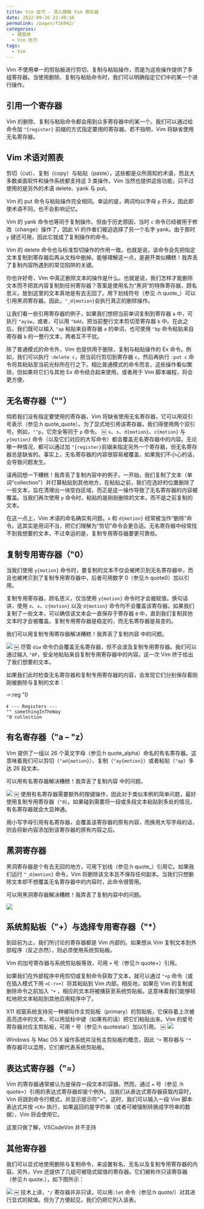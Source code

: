 ```yaml
---
title: Vim 技巧 - 深入理解 Vim 寄存器
date: 2022-09-16 22:40:16
permalink: /pages/f16942/
categories:
  - 键盘侠
  - Vim 技巧
tags:
  - Vim
---
```


Vim 不使用单一的剪贴板进行剪切、复制与粘贴操作，而是为这些操作提供了多组寄存器。当使用删除、复制与粘贴命令时，我们可以明确指定它们中的某一个进行操作。

## 引用一个寄存器

Vim 的删除、复制与粘贴命令都会用到众多寄存器中的某一个。我们可以通过给命令加 `"{register}` 前缀的方式指定要用的寄存器。若不指明，Vim 将缺省使用无名寄存器。

## Vim 术语对照表

剪切（cut）、复制（copy）与粘贴（paste），这些都是众所周知的术语，而且大多数桌面软件和操作系统都支持这 3 类操作。Vim 当然也提供这些功能，只不过使用的是另外的术语 delete、yank 与 put。

Vim 的 put 命令与粘贴操作完全相同。幸运的是，两词均以字母 `p` 开头，因此即使术语不同，也不会影响记忆。

Vim 的 yank 命令也等同于复制操作。但由于历史原因，当时 `c` 命令已经被用于修改（change）操作了，因此 Vi 的作者们被迫选择了另一个名字 yank。由于那时 `y` 键还可用，因此它就成了复制操作的命令。

Vim 的 delete 命令也与标准剪切操作的作用一致。也就是说，该命令会先把指定文本复制到寄存器后再从文档中删掉。能够理解这一点，是避开类似糟糕！我弄丢了复制内容所遇到的常见陷阱的关键。

你也许好奇，Vim 中真正删除文本的操作是什么。也就是说，我们怎样才能删除文本而不把其内容复制到任何寄存器？答案是使用名为“黑洞”的特殊寄存器，顾名思义，放到这里的文本真地是有去无回了。用下划线符号（参见 :h quote\_）可以引用黑洞寄存器。因此，`"_d{motion}`会执行真正的删除操作。

让我们看一些引用寄存器的例子，如果我们想把当前单词复制到寄存器 `a` 中，可执行 `"ayiw`，或者，可以用 `"bdd`，把当前整行文本剪切至寄存器 `b` 中。在此之后，我们既可以输入 `"ap` 粘贴来自寄存器 `a` 的单词，也可使用 `"bp` 命令粘贴来自寄存器 `b` 的一整行文本，两者互不干扰。

除了普通模式的命令外，Vim 也提供用于删除、复制与粘贴操作的 Ex 命令。例如，我们可以执行 `:delete c`，把当前行剪切到寄存器 `c`，然后再执行 `:put c` 命令将其粘贴至当前光标所在行之下。相比普通模式的命令而言，这些操作看似繁琐，但如果将它们与其他 Ex 命令结合起来使用，或者用于 Vim 脚本编程，将会更方便。

## 无名寄存器（""）

倘若我们没有指定要使用的寄存器，Vim 将缺省使用无名寄存器，它可以用双引号表示（参见:h quote_quote）。为了显式地引用该寄存器，我们得使用两个双引号。例如，`""p`，它完全等同于 `p` 命令。
￼
`x`、`s`、`d{motion}`、`c{motion}` 与 `y{motion}` 命令（以及它们对应的大写命令）都会覆盖无名寄存器中的内容。无论哪一种情况，都可以通过加 `"{register}`前缀来指定另外一个寄存器，但无名寄存器总是缺省的。事实上，无名寄存器的内容很容易被覆盖，如果我们不小心的话，会导致问题发生。

请再回想一下糟糕！我弄丢了复制内容中的例子。一开始，我们复制了文本（单词“collection”）并打算粘贴到其他地方，在粘贴之前，我们在选好的位置删除了一些文本，旨在清理出一块空白区域，而正是这一操作导致了无名寄存器的内容被覆盖。当我们再次使用 `p` 命令时，粘贴的是刚刚删除的文本，而不是之前复制的文本。

在这一点上，Vim 术语的命名确实有问题。`x` 和 `d{motion}` 经常被当作“删除”命令。这其实是用词不当，把它们理解为“剪切”命令会更合适。无名寄存器中经常找不到我想要的文本，不过幸运的是，复制专用寄存器要更可靠些。

## 复制专用寄存器（"0）

当我们使用 `y{motion}` 命令时，要复制的文本不仅会被拷贝到无名寄存器中，而且也被拷贝到了复制专用寄存器中，后者可用数字 0（参见:h quote0）加以引用。

复制专用寄存器，顾名思义，仅当使用 `y{motion}` 命令时才会被赋值。换句话讲，使用 `x`、`s`、`c{motion}` 以及 `d{motion}` 命令均不会覆盖该寄存器。如果我们复制了一些文本，可以确信该文本会一直保存于寄存器 `0` 中，直到我们复制其他文本时才会被覆盖。复制专用寄存器是稳定的，而无名寄存器是易变的。

我们可以用复制专用寄存器解决糟糕！我弄丢了复制内容 中的问题。

![](../../.vuepress/public/img/vim/109.jpg)
￼
尽管 `diw` 命令仍会覆盖无名寄存器，但不会波及复制专用寄存器。我们可以通过输入 `"0P`，安全地粘贴来自复制专用寄存器中的内容。这一次 Vim 终于给出了我们想要的文本。

如果我们此时检查无名寄存器和复制专用寄存器的内容，会发现它们分别保存着刚刚被删除与复制的文本：

➾:reg "0

```
《 --- Registers ---
"" somethingInTheWay
"0 collection
```

## 有名寄存器（"a – "z）

Vim 提供了一组以 26 个英文字母（参见:h quote_alpha）命名的有名寄存器。这意味着我们可以剪切（`"ad{motion}`）、复制（`"ay{motion}`）或者粘贴（`"ap`）多达 26 段文本。

可以用有名寄存器解决糟糕！我弄丢了复制内容 中的问题。

![](../../.vuepress/public/img/vim/110.jpg)
￼
使用有名寄存器需要额外的按键操作，因此对于类似本例的简单问题，最好使用复制专用寄存器（`"0`）。如果碰到需要将一段或多段文本粘贴到多处的情况，有名寄存器就会大显神通。

用小写字母引用有名寄存器，会覆盖该寄存器的原有内容，而换用大写字母的话，则会将新内容添加到该寄存器的原有内容之后。

## 黑洞寄存器

黑洞寄存器是个有去无回的地方，可用下划线（参见:h quote\_）引用它。如果我们运行 `"_d{motion}` 命令，Vim 将删除该文本且不保存任何副本。当我们只想删除文本却不想覆盖无名寄存器中的内容时，此命令很管用。

可以用黑洞寄存器解决糟糕！我弄丢了复制内容中的问题。

![](../../.vuepress/public/img/vim/111.jpg)

## 系统剪贴板（"+）与选择专用寄存器（"\*）

到目前为止，我们所讨论的寄存器都是 Vim 内部的。如果想从 Vim 复制文本到外部程序（反之亦然），则必须使用系统剪贴板。

Vim 的加号寄存器与系统剪贴板等效，可用 `+` 号（参见:h quote+）引用。

如果我们在外部程序中用剪切或复制命令获取了文本，就可以通过 `"+p` 命令（或在插入模式下用 `<C-r>+`）将其粘贴到 Vim 内部。相反地，如果在 Vim 的复制或删除命令之前加入 `"+` ，相应的文本将被捕获至系统剪贴板。这意味着我们能够轻松地把文本粘贴到其他应用程序中了。

X11 视窗系统支持另一种被叫作主剪贴板（primary）的剪贴板，它保存着上次被高亮选中的文本，可以用鼠标中键（如果有的话）把它们粘贴出来。Vim 的星号寄存器对应主剪贴板，可用 `*` 号（参见:h quotestar）加以引用。
￼
![](../../.vuepress/public/img/vim/112.jpg)

Windows 与 Mac OS X 操作系统并没有主剪贴板的概念，因此 `"+` 寄存器与 `"*` 寄存器可以混用，它们都代表系统剪贴板。

## 表达式寄存器（"=）

Vim 的寄存器通常被认为是保存一段文本的容器。然而，通过 `=` 号（参见 :h quote=）引用的表达式寄存器却是个例外。当我们从表达式寄存器获取内容时，Vim 将跳到命令行模式，并显示提示符“=”。这时，我们可以输入一段 Vim 脚本表达式并按 `<CR>` 执行，如果返回的是字符串（或者可被强制转换成字符串的数据），Vim 将会使用它。

这里只做了解，VSCodeVim 并不支持

## 其他寄存器

我们可以显式地使用删除与复制命令，来设置有名、无名以及复制专用寄存器的内容。另外，Vim 还提供了几组可被隐式赋值的寄存器。它们被称作只读寄存器（参见:h quote.），如下图所示：

![](../../.vuepress/public/img/vim/113.jpg)
￼
技术上讲，`"/` 寄存器并非只读，可以用`:let` 命令（参见:h quote/）对其进行显式的赋值。但为了方便起见，我们仍把它列入该表。
